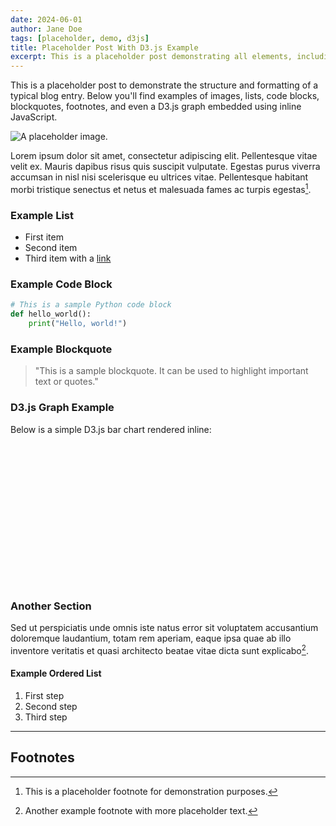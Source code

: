 ```yaml
---
date: 2024-06-01
author: Jane Doe
tags: [placeholder, demo, d3js]
title: Placeholder Post With D3.js Example
excerpt: This is a placeholder post demonstrating all elements, including images, footnotes, code, lists, and an inline D3.js graph.
---
```


This is a placeholder post to demonstrate the structure and formatting of a typical blog entry. Below you'll find examples of images, lists, code blocks, blockquotes, footnotes, and even a D3.js graph embedded using inline JavaScript.

![A placeholder image.](https://images.unsplash.com/photo-1506744038136-46273834b3fb?auto=format&fit=crop&w=600&q=80)

Lorem ipsum dolor sit amet, consectetur adipiscing elit. Pellentesque vitae velit ex. Mauris dapibus risus quis suscipit vulputate. Egestas purus viverra accumsan in nisl nisi scelerisque eu ultrices vitae. Pellentesque habitant morbi tristique senectus et netus et malesuada fames ac turpis egestas[^1].

### Example List

- First item
- Second item
- Third item with a [link](https://example.com)

### Example Code Block

```python
# This is a sample Python code block
def hello_world():
    print("Hello, world!")
```

### Example Blockquote

> "This is a sample blockquote. It can be used to highlight important text or quotes."

### D3.js Graph Example

Below is a simple D3.js bar chart rendered inline:

<div id="d3-demo" style="width: 100%; max-width: 400px; height: 200px; margin: 2rem 0;"></div>

<script src="https://d3js.org/d3.v7.min.js"></script>
<script>
(function() {
  var data = [10, 15, 20, 25, 30];
  var width = 400, height = 200;
  var svg = d3.select('#d3-demo')
    .append('svg')
    .attr('width', width)
    .attr('height', height);
  svg.selectAll('rect')
    .data(data)
    .enter()
    .append('rect')
    .attr('x', function(d, i) { return i * 80; })
    .attr('y', function(d) { return height - d * 5; })
    .attr('width', 60)
    .attr('height', function(d) { return d * 5; })
    .attr('fill', '#1F3DFF');
  svg.selectAll('text')
    .data(data)
    .enter()
    .append('text')
    .text(function(d) { return d; })
    .attr('x', function(d, i) { return i * 80 + 30; })
    .attr('y', function(d) { return height - d * 5 - 10; })
    .attr('text-anchor', 'middle')
    .attr('fill', '#333');
})();
</script>

### Another Section

Sed ut perspiciatis unde omnis iste natus error sit voluptatem accusantium doloremque laudantium, totam rem aperiam, eaque ipsa quae ab illo inventore veritatis et quasi architecto beatae vitae dicta sunt explicabo[^2].

#### Example Ordered List

1. First step
2. Second step
3. Third step

---

## Footnotes

[^1]: This is a placeholder footnote for demonstration purposes.
[^2]: Another example footnote with more placeholder text. 